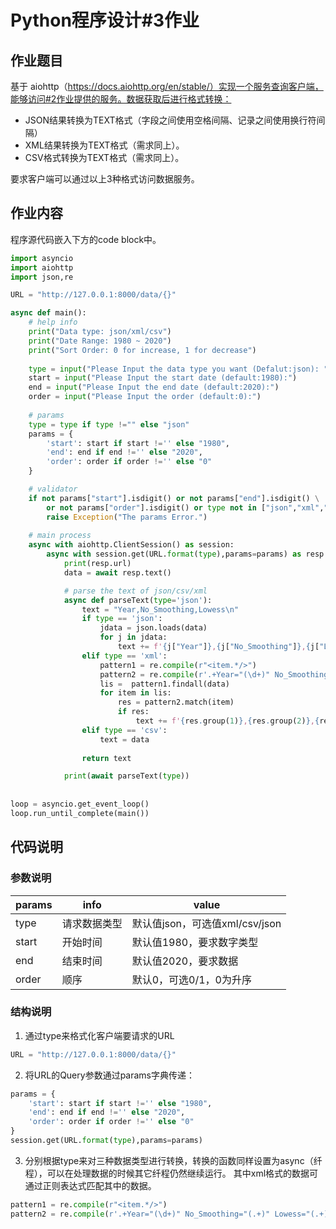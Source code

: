 # Python程序设计#3作业

## 作业题目

基于 aiohttp（https://docs.aiohttp.org/en/stable/）实现一个服务查询客户端，能够访问#2作业提供的服务。数据获取后进行格式转换：

* JSON结果转换为TEXT格式（字段之间使用空格间隔、记录之间使用换行符间隔）
* XML结果转换为TEXT格式（需求同上）。
* CSV格式转换为TEXT格式（需求同上）。

要求客户端可以通过以上3种格式访问数据服务。

## 作业内容

程序源代码嵌入下方的code block中。

```python
import asyncio
import aiohttp
import json,re

URL = "http://127.0.0.1:8000/data/{}"

async def main():
    # help info
    print("Data type: json/xml/csv")
    print("Date Range: 1980 ~ 2020")
    print("Sort Order: 0 for increase, 1 for decrease")
    
    type = input("Please Input the data type you want (Defalut:json): ")
    start = input("Please Input the start date (default:1980):")
    end = input("Please Input the end date (default:2020):")
    order = input("Please Input the order (default:0):")
    
    # params
    type = type if type !="" else "json"
    params = {
        'start': start if start !='' else "1980", 
        'end': end if end !='' else "2020", 
        'order': order if order !='' else "0"
    }

    # validator
    if not params["start"].isdigit() or not params["end"].isdigit() \
        or not params["order"].isdigit() or type not in ["json","xml","csv"]:
        raise Exception("The params Error.")
    
    # main process
    async with aiohttp.ClientSession() as session:
        async with session.get(URL.format(type),params=params) as resp:
            print(resp.url)
            data = await resp.text()

            # parse the text of json/csv/xml
            async def parseText(type='json'):
                text = "Year,No_Smoothing,Lowess\n"
                if type == 'json':
                    jdata = json.loads(data)
                    for j in jdata:
                        text += f'{j["Year"]},{j["No_Smoothing"]},{j["Lowess"]}\n'
                elif type == 'xml':
                    pattern1 = re.compile(r"<item.*/>")
                    pattern2 = re.compile(r'.+Year="(\d+)" No_Smoothing="(.+)" Lowess="(.+)"')
                    lis =  pattern1.findall(data)
                    for item in lis:
                        res = pattern2.match(item)
                        if res:
                            text += f'{res.group(1)},{res.group(2)},{res.group(3)}\n'
                elif type == 'csv':
                    text = data
                    
                return text

            print(await parseText(type))
            
        
loop = asyncio.get_event_loop()
loop.run_until_complete(main())
```

## 代码说明

### 参数说明
|params|info|value|
|----|----|----|
|type|请求数据类型|默认值json，可选值xml/csv/json|
|start|开始时间|默认值1980，要求数字类型|
|end|结束时间|默认值2020，要求数据|
|order|顺序|默认0，可选0/1，0为升序|

### 结构说明
1. 通过type来格式化客户端要请求的URL
```py
URL = "http://127.0.0.1:8000/data/{}"
```
2. 将URL的Query参数通过params字典传递：
```py
params = {
    'start': start if start !='' else "1980", 
    'end': end if end !='' else "2020", 
    'order': order if order !='' else "0"
}
session.get(URL.format(type),params=params) 
```
3. 分别根据type来对三种数据类型进行转换，转换的函数同样设置为async（纤程），可以在处理数据的时候其它纤程仍然继续运行。
   其中xml格式的数据可通过正则表达式匹配其中的数据。
```py
pattern1 = re.compile(r"<item.*/>")
pattern2 = re.compile(r'.+Year="(\d+)" No_Smoothing="(.+)" Lowess="(.+)"')
```